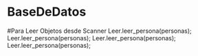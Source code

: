 # BaseDeDatos

#Para Leer Objetos desde Scanner
Leer.leer_persona(personas);
Leer.leer_persona(personas);
Leer.leer_persona(personas);
Leer.leer_persona(personas);
